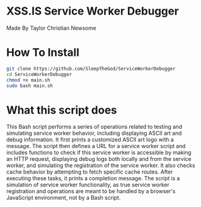 # XSS.IS Service Worker Debugger
Made By Taylor Christian Newsome

# How To Install
```bash
git clone https://github.com/SleepTheGod/ServiceWorkerDebugger
cd ServiceWorkerDebugger
chmod +x main.sh
sudo bash main.sh
```

# What this script does
This Bash script performs a series of operations related to testing and simulating service worker behavior, including displaying ASCII art and debug information. It first prints a customized ASCII art logo with a message. The script then defines a URL for a service worker script and includes functions to check if this service worker is accessible by making an HTTP request, displaying debug logs both locally and from the service worker, and simulating the registration of the service worker. It also checks cache behavior by attempting to fetch specific cache routes. After executing these tasks, it prints a completion message. The script is a simulation of service worker functionality, as true service worker registration and operations are meant to be handled by a browser's JavaScript environment, not by a Bash script.
